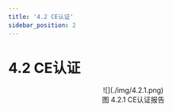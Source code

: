 ```yaml
---
title: '4.2 CE认证'
sidebar_position: 2
---
```




# 4.2 CE认证

<center>
![](./img/4.2.1.png)<br />
图 4.2.1 CE认证报告
</center>
